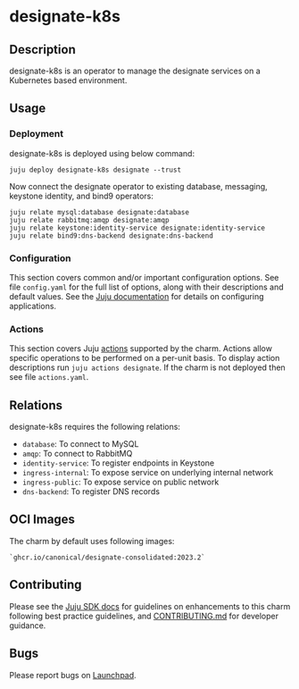 # designate-k8s

## Description

designate-k8s is an operator to manage the designate services on a Kubernetes based environment.

## Usage

### Deployment

designate-k8s is deployed using below command:

    juju deploy designate-k8s designate --trust

Now connect the designate operator to existing database,
messaging, keystone identity, and bind9 operators:

    juju relate mysql:database designate:database
    juju relate rabbitmq:amqp designate:amqp
    juju relate keystone:identity-service designate:identity-service
    juju relate bind9:dns-backend designate:dns-backend

### Configuration

This section covers common and/or important configuration options. See file
`config.yaml` for the full list of options, along with their descriptions and
default values. See the [Juju documentation][juju-docs-config-apps] for details
on configuring applications.

### Actions

This section covers Juju [actions][juju-docs-actions] supported by the charm.
Actions allow specific operations to be performed on a per-unit basis. To
display action descriptions run `juju actions designate`. If the charm is not
deployed then see file `actions.yaml`.

## Relations

designate-k8s requires the following relations:

- `database`: To connect to MySQL
- `amqp`: To connect to RabbitMQ
- `identity-service`: To register endpoints in Keystone
- `ingress-internal`: To expose service on underlying internal network
- `ingress-public`: To expose service on public network
- `dns-backend`: To register DNS records

## OCI Images

The charm by default uses following images:

    `ghcr.io/canonical/designate-consolidated:2023.2`

## Contributing

Please see the [Juju SDK docs](https://juju.is/docs/sdk) for guidelines
on enhancements to this charm following best practice guidelines, and
[CONTRIBUTING.md](contributors-guide) for developer guidance.

## Bugs

Please report bugs on [Launchpad][lp-bugs-charm-designate-k8s].

<!-- LINKS -->

[contributors-guide]: https://opendev.org/openstack/charm-designate-k8s/src/branch/main/CONTRIBUTING.md
[juju-docs-actions]: https://jaas.ai/docs/actions
[juju-docs-config-apps]: https://juju.is/docs/configuring-applications
[lp-bugs-charm-designate-k8s]: https://bugs.launchpad.net/charm-designate-k8s/+filebug
